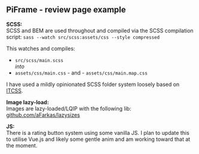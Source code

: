 ## PiFrame - review page example

**SCSS:**\
SCSS and BEM are used throughout and compiled via the SCSS compilation script: `sass --watch src/scss:assets/css --style compressed`

This watches and compiles: 
- `src/scss/main.scss`  
*into*
- `assets/css/main.css` - and - `assets/css/main.map.css`

I have used a mildly opinionated SCSS folder system loosely based on [ITCSS](https://www.xfive.co/blog/itcss-scalable-maintainable-css-architecture/).

**Image lazy-load:**\
Images are lazy-loaded/LQIP with the following lib: [github.com/aFarkas/lazysizes](https://github.com/aFarkas/lazysizes)

**JS:**\
There is a rating button system using some vanilla JS. I plan to update this to utilise Vue.js and likely some gentle anim and am working toward that at the moment.
